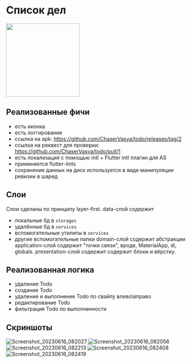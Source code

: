 # Список дел
<img src="https://github.com/ChaserVasya/todo/assets/74578917/f4f3f701-1eb9-4f4f-a9e1-13fd61c0bb57"  width="200" height="200">

## Реализованные фичи
- есть иконка
- есть логгирование
- ссылка на apk: https://github.com/ChaserVasya/todo/releases/tag/2
- cсылка на реквест для проверки: https://github.com/ChaserVasya/todo/pull/1
- есть локализация с помощью intl + Flutter intl плагин для AS
- применяется flutter-lints
- сохранение данных на диск используется в виде манипуляции ревизии в шаред

## Слои
Слои сделаны по принципу layer-first.
data-слой содержит 
- локальные бд в `storages`
- удалённые бд в `services`
- вспомогательные утилиты в `services`
- другие вспомогательные папки
domain-слой содержит абстракции
application-слой содержит "точки связи", вроде, MaterialApp, di, globals.
presentation-слой содержит содержит блоки и вёрстку.

## Реализованная логика
- удаление Todo
- создание Todo
- удаление и выполнение Todo по свайпу влево\вправо
- редактирование Todo
- фильтрация Todo по выполненности

## Скриншоты
![Screenshot_20230616_082027](https://github.com/ChaserVasya/todo/assets/74578917/e51898a1-4f77-41e5-980e-7d6724c65e38)
![Screenshot_20230616_082056](https://github.com/ChaserVasya/todo/assets/74578917/a3bc2473-a337-4fd5-9b70-e5e06c287df8)
![Screenshot_20230616_082213](https://github.com/ChaserVasya/todo/assets/74578917/e1e5cc67-d5de-49a7-9e54-a8122ff13ed7)
![Screenshot_20230616_082408](https://github.com/ChaserVasya/todo/assets/74578917/e510d9dd-3975-48f6-ad4d-d738d9b21874)
![Screenshot_20230616_082419](https://github.com/ChaserVasya/todo/assets/74578917/660f8d11-4c94-4c0c-add2-9baa5f1edbec)
